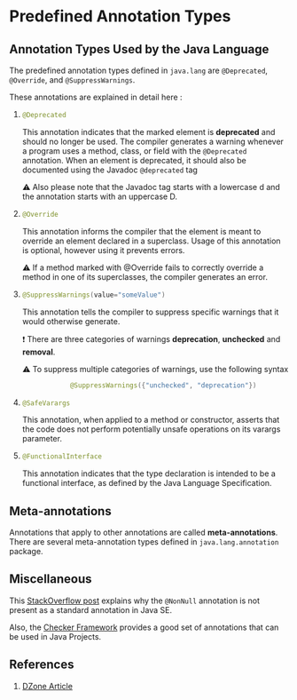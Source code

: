 # Predefined Annotation Types

## Annotation Types Used by the Java Language

The predefined annotation types defined in ```java.lang``` are ```@Deprecated```, ```@Override```, and ```@SuppressWarnings```.

These annotations are explained in detail here : 

1.  ```java
    @Deprecated
    ```

    This annotation indicates that the marked element is **deprecated** and should no longer be used. The compiler generates a warning whenever a program uses a method, class, or field with the ```@Deprecated``` annotation. When an element is deprecated, it should also be documented using the Javadoc ```@deprecated``` tag

    :warning: Also please note that the Javadoc tag starts with a lowercase d and the annotation starts with an uppercase D.
    
1.  ```java
    @Override
    ```

    This annotation informs the compiler that the element is meant to override an element declared in a superclass. Usage of this annotation is optional, however using it prevents errors. 

    :warning: If a method marked with @Override fails to correctly override a method in one of its superclasses, the compiler generates an error.

1.  ```java
    @SuppressWarnings(value="someValue")
    ```
    This annotation tells the compiler to suppress specific warnings that it would otherwise generate. 

    :exclamation:   There are three categories of warnings **deprecation**, **unchecked** and **removal**.

    :warning:   To suppress multiple categories of warnings, use the following syntax
    
    ```java
                @SuppressWarnings({"unchecked", "deprecation"})
    ```

1.  ```java
    @SafeVarargs
    ```
    This annotation, when applied to a method or constructor, asserts that the code does not perform potentially unsafe operations on its varargs parameter.

1.  ```java
    @FunctionalInterface
    ```
    This annotation indicates that the type declaration is intended to be a functional interface, as defined by the Java Language Specification.

## Meta-annotations

Annotations that apply to other annotations are called **meta-annotations**. There are several meta-annotation types defined in ```java.lang.annotation``` package.

## Miscellaneous 

This [StackOverflow post](https://stackoverflow.com/questions/35892063/which-nonnull-java-annotation-to-use) explains why the ```@NonNull``` annotation is not present as a standard annotation in Java SE.

Also, the [Checker Framework](https://checkerframework.org/) provides a good set of annotations that can be used in Java Projects.

## References 

1. [DZone Article](https://dzone.com/articles/5-annotations-every-java-developer-should-know)